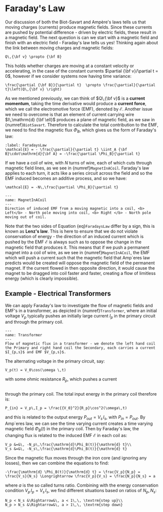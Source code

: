 # Faraday's Law
Our discussion of both the Biot-Savart and Ampère's laws tells us that moving charges (currents) produce magnetic fields.  Since these currents 
are pushed by potential difference - driven by electric fields, these result in a magnetic field.  The next question is can we start with a magnetic 
field and finish with an electric field - Faraday's law tells us yes!  Thinking again about the link between moving charges and magnetic fields:
```{math}
Q\,{\bf v} \propto {\bf B}
```
This holds whether charges are moving at a constant velocity or accelerating, in the case of the constant currents $\partial {\bf v}/\partial t = 0$, 
however if we consider systems now having time variance:
```{math}
\frac{\partial {\bf B}}{\partial t}  \propto \frac{\partial}{\partial t}\left(Q\,{\bf v} \right)
```
As we mentioned previously, we can think of $Q\,{\bf v}$ is a <b>current momentum</b>, taking the time derivative would produce a <b>current force</b>, 
which we call the electromotive force (EMF), denoted by $\mathcal{E}$.  Another issue we need to overcome is that an element of current carrying wire 
$I\,\mathrm{d} {\bf \ell}$ produces a plane of magnetic field, as we saw in {numref}`BiotSavart`.  Therefore to calculate the total contribution to the EMF, 
we need to find the magnetic flux $\Phi_B$, which gives us the form of Faraday's law:
```{math}
:label: FaradaysLaw
\mathcal{E} = - \frac{\partial}{\partial t} \iint_A {\bf B}\cdot\mathrm{d}{\bf A} = -\frac{\partial \Phi_B}{\partial t} 
```
If we have a coil of wire, with $N$ turns of wire, each of which cuts through magnetic field lines, as we see in {numref}`MagnetInACoil`. 
Faraday's law applies to each turn, it acts like a series circuit across the field and so the EMF induced becomes an additive process, and so we have:
```{math}
\mathcal{E} = -N\,\frac{\partial \Phi_B}{\partial t}
```

```{figure} ../figures/MagnetInACoil1.png
---
name: MagnetInACoil
---
Direction of induced EMF from a moving magnetic into a coil, <b> Left</b> - North pole moving into coil, <b> Right </b> - North pole moving out of coil.
```

Note that the two sides of Equation {eq}`FaradaysLaw` differ by a sign, this is known as <b> Lenz's law</b>.  This is here to ensure that we do not 
violate conservation of energy - the direction of an induced current which is pushed by the EMF $\mathcal{E}$ is always such as to oppose the change in the magnetic 
field that produces it.  This means that if we push a permanent magnet into a coil of wire, as we see in {numref}`MagnetInACoil`, the EMF which will push a 
current such that the magnetic field that Amp\`eres law predicts would be created will oppose the magnetic field of the permanent magnet.  If the current flowed in 
then opposite direction, it would cause the magnet to be dragged into coil faster and faster, creating a flow of limitless energy (which is clearly impossible).

## Example - Electrical Transformers
We can apply Faraday's law to investigate the flow of magnetic fields and EMF's in a transformer, as depicted in {numref}`Transformer`, where an initial 
voltage $V_p$ typically pushes an initially large current $I_p$ in the primary circuit and through the primary coil.
```{figure} ../figures/Transformer.png
---
name: Transformer
--- 
Flow of magnetic flux in a transformer - we denote the left hand coil the Primary and right hand coil the Secondary, each carries a current $I_{p,s}$ and EMF $V_{p,s}$.
```
The alternating voltage in the primary circuit, say:
```{math} 
V_p(t) = V_0\cos(\omega \,t)
``` 
with some ohmic resistance $R_p$, which pushes 
a current 
```{math} I_p = \frac{V_p}{R_p} = \frac{V_0}{R_p}\cos(\omega\,t) 
``` 
through the primary coil.  The total input energy in the primary coil therefore is: 
```{math} 
P_{in} = V_p\,I_p = \frac{{V_0}^2}{R_p}\cos^2(\omega\,t)
``` 
and this is related to the output energy $P_{out} = V_s\,I_s$, with $P_{in} = P_{out}$.  By Amp\`eres law, we can see the time varying current creates a 
time varying magnetic field $\Phi_B(t)$ in the primary coil.  Then by Faraday's law, the changing flux is related to the induced EMF $\mathcal{E}$ in each coil as:
```{math}
V_p &=&\, -N_p\,\frac{\mathrm{d}\Phi_B(t)}{\mathrm{d} t}\\
V_s &=&\, -N_s\,\frac{\mathrm{d}\Phi_B(t)}{\mathrm{d} t}
```
Since the magnetic flux moves through the iron core (and ignoring any losses), then we can combine the equations to find:
```{math}
-\frac{\mathrm{d} \Phi_B(t)}{\mathrm{d} t} = \frac{V_p}{N_p} = \frac{V_s}{N_s} \Longrightarrow \frac{V_p}{V_s} = \frac{N_p}{N_s} = a
```
where $a$ is the so called turns ratio.  Combining with the energy conservation condition $V_p\,I_p = V_s\,I_s$, we find different situations based on ratios of $N_p,\,N_s$:
```{math}
N_p < N_s &\Rightarrow&\, a < 1\,\, \textrm{step up}\\
N_p > N_s &\Rightarrow&\, a > 1\,\, \textrm{step down}
```

